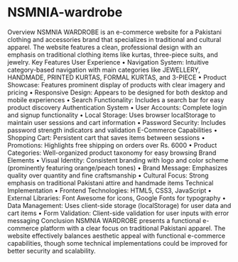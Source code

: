 # NSMNIA-wardrobe
Overview
NSMNIA WARDROBE is an e-commerce website for a Pakistani clothing and accessories brand that specializes in traditional and cultural apparel. The website features a clean, professional design with an emphasis on traditional clothing items like kurtas, three-piece suits, and jewelry.
Key Features
User Experience
•	Navigation System: Intuitive category-based navigation with main categories like JEWELLERY, HANDMADE, PRINTED KURTAS, FORMAL KURTAS, and 3-PIECE
•	Product Showcase: Features prominent display of products with clear imagery and pricing
•	Responsive Design: Appears to be designed for both desktop and mobile experiences
•	Search Functionality: Includes a search bar for easy product discovery
Authentication System
•	User Accounts: Complete login and signup functionality
•	Local Storage: Uses browser localStorage to maintain user sessions and cart information
•	Password Security: Includes password strength indicators and validation
E-Commerce Capabilities
•	Shopping Cart: Persistent cart that saves items between sessions
•	Promotions: Highlights free shipping on orders over Rs. 6000
•	Product Categories: Well-organized product taxonomy for easy browsing
Brand Elements
•	Visual Identity: Consistent branding with logo and color scheme (prominently featuring orange/peach tones)
•	Brand Message: Emphasizes quality over quantity and fine craftsmanship
•	Cultural Focus: Strong emphasis on traditional Pakistani attire and handmade items
Technical Implementation
•	Frontend Technologies: HTML5, CSS3, JavaScript
•	External Libraries: Font Awesome for icons, Google Fonts for typography
•	Data Management: Uses client-side storage (localStorage) for user data and cart items
•	Form Validation: Client-side validation for user inputs with error messaging
Conclusion
NSMNIA WARDROBE presents a functional e-commerce platform with a clear focus on traditional Pakistani apparel. The website effectively balances aesthetic appeal with functional e-commerce capabilities, though some technical implementations could be improved for better security and scalability.
